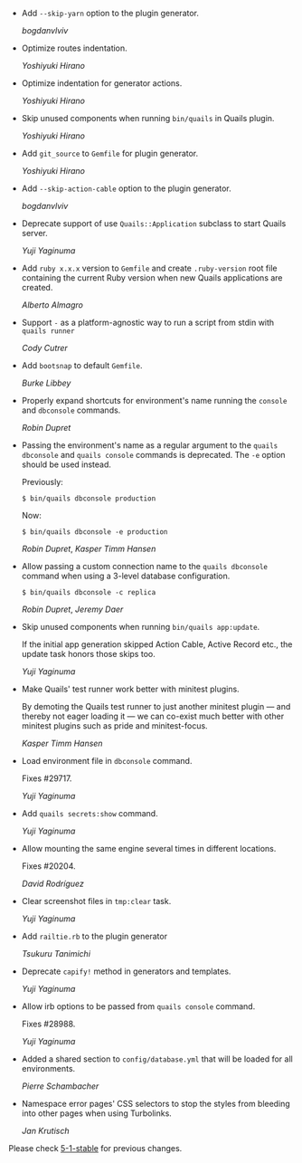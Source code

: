 *   Add `--skip-yarn` option to the plugin generator.

    *bogdanvlviv*

*   Optimize routes indentation.

    *Yoshiyuki Hirano*

*   Optimize indentation for generator actions.

    *Yoshiyuki Hirano*

*   Skip unused components when running `bin/quails` in Quails plugin.

    *Yoshiyuki Hirano*

*   Add `git_source` to `Gemfile` for plugin generator.

    *Yoshiyuki Hirano*

*   Add `--skip-action-cable` option to the plugin generator.

    *bogdanvlviv*

*   Deprecate support of use `Quails::Application` subclass to start Quails server.

    *Yuji Yaginuma*

*   Add `ruby x.x.x` version to `Gemfile` and create `.ruby-version`
    root file containing the current Ruby version when new Quails applications are
    created.

    *Alberto Almagro*

*   Support `-` as a platform-agnostic way to run a script from stdin with
    `quails runner`

    *Cody Cutrer*

*   Add `bootsnap` to default `Gemfile`.

    *Burke Libbey*

*   Properly expand shortcuts for environment's name running the `console`
    and `dbconsole` commands.

    *Robin Dupret*

*   Passing the environment's name as a regular argument to the
    `quails dbconsole` and `quails console` commands is deprecated.
    The `-e` option should be used instead.

    Previously:

        $ bin/quails dbconsole production

    Now:

        $ bin/quails dbconsole -e production

    *Robin Dupret*, *Kasper Timm Hansen*

*   Allow passing a custom connection name to the `quails dbconsole`
    command when using a 3-level database configuration.

        $ bin/quails dbconsole -c replica

    *Robin Dupret*, *Jeremy Daer*

*   Skip unused components when running `bin/quails app:update`.

    If the initial app generation skipped Action Cable, Active Record etc.,
    the update task honors those skips too.

    *Yuji Yaginuma*

*   Make Quails' test runner work better with minitest plugins.

    By demoting the Quails test runner to just another minitest plugin —
    and thereby not eager loading it — we can co-exist much better with
    other minitest plugins such as pride and minitest-focus.

    *Kasper Timm Hansen*

*   Load environment file in `dbconsole` command.

    Fixes #29717.

    *Yuji Yaginuma*

*   Add `quails secrets:show` command.

    *Yuji Yaginuma*

*   Allow mounting the same engine several times in different locations.

    Fixes #20204.

    *David Rodríguez*

*   Clear screenshot files in `tmp:clear` task.

    *Yuji Yaginuma*

*   Add `railtie.rb` to the plugin generator

    *Tsukuru Tanimichi*

*   Deprecate `capify!` method in generators and templates.

    *Yuji Yaginuma*

*   Allow irb options to be passed from `quails console` command.

    Fixes #28988.

    *Yuji Yaginuma*

*   Added a shared section to `config/database.yml` that will be loaded for all environments.

    *Pierre Schambacher*

*   Namespace error pages' CSS selectors to stop the styles from bleeding into other pages
    when using Turbolinks.

    *Jan Krutisch*


Please check [5-1-stable](https://github.com/quails/quails/blob/5-1-stable/railties/CHANGELOG.md) for previous changes.
